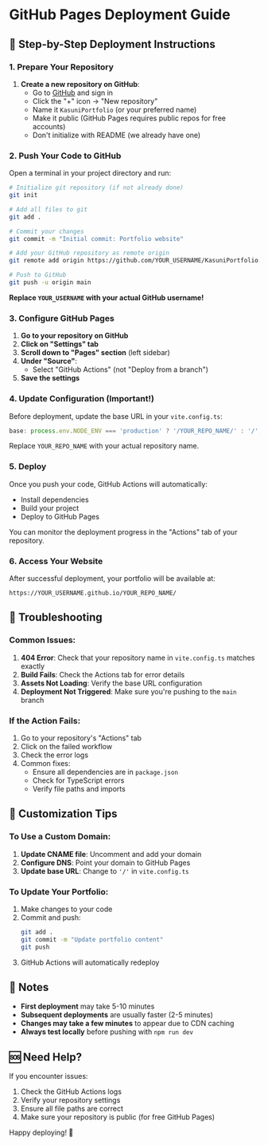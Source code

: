 # GitHub Pages Deployment Guide

## 🚀 Step-by-Step Deployment Instructions

### 1. Prepare Your Repository

1. **Create a new repository on GitHub**:
   - Go to [GitHub](https://github.com) and sign in
   - Click the "+" icon → "New repository"
   - Name it `KasuniPortfolio` (or your preferred name)
   - Make it public (GitHub Pages requires public repos for free accounts)
   - Don't initialize with README (we already have one)

### 2. Push Your Code to GitHub

Open a terminal in your project directory and run:

```bash
# Initialize git repository (if not already done)
git init

# Add all files to git
git add .

# Commit your changes
git commit -m "Initial commit: Portfolio website"

# Add your GitHub repository as remote origin
git remote add origin https://github.com/YOUR_USERNAME/KasuniPortfolio.git

# Push to GitHub
git push -u origin main
```

**Replace `YOUR_USERNAME` with your actual GitHub username!**

### 3. Configure GitHub Pages

1. **Go to your repository on GitHub**
2. **Click on "Settings" tab**
3. **Scroll down to "Pages" section** (left sidebar)
4. **Under "Source"**:
   - Select "GitHub Actions" (not "Deploy from a branch")
5. **Save the settings**

### 4. Update Configuration (Important!)

Before deployment, update the base URL in your `vite.config.ts`:

```typescript
base: process.env.NODE_ENV === 'production' ? '/YOUR_REPO_NAME/' : '/',
```

Replace `YOUR_REPO_NAME` with your actual repository name.

### 5. Deploy

Once you push your code, GitHub Actions will automatically:
- Install dependencies
- Build your project
- Deploy to GitHub Pages

You can monitor the deployment progress in the "Actions" tab of your repository.

### 6. Access Your Website

After successful deployment, your portfolio will be available at:
```
https://YOUR_USERNAME.github.io/YOUR_REPO_NAME/
```

## 🔧 Troubleshooting

### Common Issues:

1. **404 Error**: Check that your repository name in `vite.config.ts` matches exactly
2. **Build Fails**: Check the Actions tab for error details
3. **Assets Not Loading**: Verify the base URL configuration
4. **Deployment Not Triggered**: Make sure you're pushing to the `main` branch

### If the Action Fails:

1. Go to your repository's "Actions" tab
2. Click on the failed workflow
3. Check the error logs
4. Common fixes:
   - Ensure all dependencies are in `package.json`
   - Check for TypeScript errors
   - Verify file paths and imports

## 🎨 Customization Tips

### To Use a Custom Domain:

1. **Update CNAME file**: Uncomment and add your domain
2. **Configure DNS**: Point your domain to GitHub Pages
3. **Update base URL**: Change to `'/'` in `vite.config.ts`

### To Update Your Portfolio:

1. Make changes to your code
2. Commit and push:
   ```bash
   git add .
   git commit -m "Update portfolio content"
   git push
   ```
3. GitHub Actions will automatically redeploy

## 📝 Notes

- **First deployment** may take 5-10 minutes
- **Subsequent deployments** are usually faster (2-5 minutes)
- **Changes may take a few minutes** to appear due to CDN caching
- **Always test locally** before pushing with `npm run dev`

## 🆘 Need Help?

If you encounter issues:
1. Check the GitHub Actions logs
2. Verify your repository settings
3. Ensure all file paths are correct
4. Make sure your repository is public (for free GitHub Pages)

Happy deploying! 🎉
